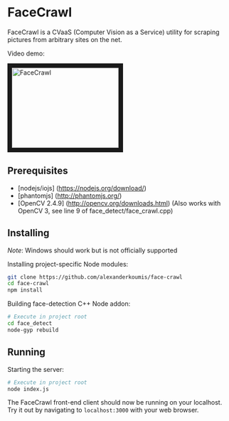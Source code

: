 # FaceCrawl

FaceCrawl is a CVaaS (Computer Vision as a Service) utility for scraping pictures from arbitrary sites on the net.

Video demo:

<a href="http://www.youtube.com/watch?feature=player_embedded&v=YOUTUBE_VIDEO_ID_HERE
" target="_blank"><img src="http://img.youtube.com/vi/sMge1GxvCYk/0.jpg" 
alt="FaceCrawl" width="240" height="180" border="10" /></a>

## Prerequisites

  * [nodejs/iojs] (https://nodejs.org/download/)
  * [phantomjs] (http://phantomjs.org/)
  * [OpenCV 2.4.9] (http://opencv.org/downloads.html) (Also works with OpenCV 3, see line 9 of face\_detect/face\_crawl.cpp)

## Installing

_Note_: Windows should work but is not officially supported

Installing project-specific Node modules:

```bash
git clone https://github.com/alexanderkoumis/face-crawl
cd face-crawl
npm install
```

Building face-detection C++ Node addon:

```bash
# Execute in project root
cd face_detect
node-gyp rebuild
```

## Running

Starting the server:

```bash
# Execute in project root
node index.js
```

The FaceCrawl front-end client should now be running on your localhost. Try it out by navigating to `localhost:3000` with your web browser.
